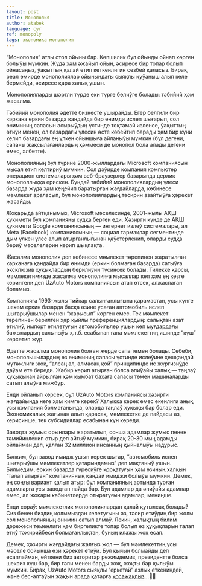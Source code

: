 ```yaml
---
layout: post
title: Монополия
author: atabek
language: cyr
ref: monopoly
tags: экономика монополия
---
```


“Монополия” атлы стол ойыны бар. Көпшилик бул ойынды ойнап көрген болыўы мүмкин. Жүдә ҳәм әжайып ойын, әсиресе бир топар болып ойнасаңыз, ўақыттың қалай өтип кеткенлигин сезбей қаласыз. Бирақ, реал өмирде монополиялар ойынындағы сыяқлы қуўаныш алып келе бермейди, әсиресе қара халық ушын.

Монополияларды шәртли түрде еки түрге бөлиўге болады: тәбийий ҳәм жасалма.

Тәбийий монополия әдетте бизнесте ушырайды. Егер белгили бир кәрхана еркин базарда қандайда бир өнимди ислеп шығарып, сол өниминиң сапасын асырыўдың үстинде тоқтамай изленсе, ўақыттың өтиўи менен, ол базардағы үлесин әсте көбейтип барады ҳәм бир күни келип базардағы ең үлкен ойыншыға айланыўы мүмкин (бул дегени, сапаны жақсылағанлардың ҳәммеси де монопол бола алады дегени емес, әлбетте).

Монополияның бул түрине 2000-жыллардағы Microsoft компаниясын мысал етип келтириў мүмкин. Сол дәўирде компания компьютер операцион системалары ҳәм веб-браузерлер базарында дерлик монополлыққа ерискен. Бундай тәбийий монополиялардың үлеси базарда жүдә ҳәм кеңейип баратырған жағдайларда, көбинесе мәмлекет араласып, бул монополиялардың тәсирин азайтыўға ҳәрекет жасайды.

Жоқарыда айтқанымыз, Microsoft мәселесинде, 2001-жылы АҚШ ҳүкимети бул компанияны судқа берген еди. Ҳәзирги күнде де АҚШ ҳүкимети Google компаниясының — интернет излеў системалары, ал Meta (Facebook) компаниясының — социал тармақлар сегментинде дым үлкен үлес алып атырғанлығынан қәўетерленип, оларды судқа бериў мәселелерин көрип шықпақта.

Жасалма монополия деп көбинесе мәмлекет тәрепинен жаратылған кәрханаға қандайда бир өнимди (еркин болмаған базарда) сатыўға эксклюзив ҳуқықлардың берилиўин түсинсек болады. Тилекке қарсы, мәмлекетимизде жасалма монополияға мысаллар көп ҳәм ең көзге көрингени деп UzAuto Motors компаниясын атап өтсек, алжаспаған боламыз.

Компанияға 1993-жылы тийкар салынғанлығына қарамастан, усы күнге шекем еркин базарда басқа өзине усаған автомобиль ислеп шығарыўшылар менен “жарысып” көрген емес. Тек мәмлекет тәрепинен берилген ҳәр қыйлы преференциялардың: салықтан азат етилиў, импорт етилетуғын автомобильлер ушын көп муғдардағы бажылардың салыныўы ҳ.т.б. есабынан ғана мәмлекеттиң ишинде “күш” көрсетип жүр.

Әдетте жасалма монополия болған жерде сапа төмен болады. Себеби, монопольшылардың өз өниминиң сапасы үстинде ислеўине ҳешқандай мүтәжлиги жоқ, “алсаң ал, алмасаң қой” принципинде ис жүргизиўде даўам ете береди. Жәбир көрип атырған болса әпиўайы халық — таңлаў ҳуқықынан айрылған ҳәм қымбат баҳаға сапасы төмен машиналарды сатып алыўға мәжбүр.

Енди ойланып көрсек, бул UzAuto Motors компаниясы ҳәзирги жағдайында неге ҳәм кимге керек? Халыққа керек емес екенлиги анық, усы компания болмағанында, оларда таңлаў ҳуқықы бар болар еди. Экономикалық жағынан алып қарасақ, мәмлекетке де пайдасы аз, керисинше, тек субсидиялар есабынан күн көреди.

Заводта жумыс орынлары жаратылып, сонша адамлар жумыс пенен тәмийинленип отыр деп айтыў мүмкин, бирақ 20-30 мың адамды ойлайман деп, қалған 32 миллион инсанның қыйналыўы надурыс.

Бәлким, бул завод имидж ушын керек шығар, “автомобиль ислеп шығарыўшы мәмлекетлер қатарындамыз” деп мақтаныў ушын. Билмедим, еркин базарда гүресиўге қорқатуғын ҳәм өзиның халқын “талап атырған” компанияның қандай имиджи болыўы мүмкин. Демек, ең соңғы вариант қалып атыр: бул компанияның артында турған адамларға усы заводтан пайда бар. Бул адамлар да әпиўайы адамлар емес, ал жоқары кабинетлерде отыратуғын адамлар, мениңше.

Енди сораў: мәмлекетлик монополиялардан қалай қутылсақ болады? Сиз бенен биздиң қолымыздан келетуғыны аз, тәсир етиўдиң бир жолы сол монополияның өнимин сатып алмаў. Лекин, халықтың билим дәрежеси төменлиги ҳәм биргеликте топар болып өз ҳуқықларын талап етиў тәжирийбеси болмағанлықтан, буның илажы жоқ есап.

Демек, ҳәзирги жағдайдағы жалғыз жол — бул мәмлекеттиң усы мәселе бойынша өзи ҳәрекет етиўи. Бул қыйын болмайды деп есаплайман, өйткени биз авторитар режимдемиз, президентте болса шексиз күш бар, бир гәпи менен барды жоқ, жоқты бар қылыўы мүмкин. Бирақ, UzAuto Motors сыяқлы “еркетай” азлық еткениндей, және бес-алтаўын жақын арада қатарға [қосажақпыз](https://www.gazeta.uz/ru/2021/01/13/auto/)…🤦‍♂️
